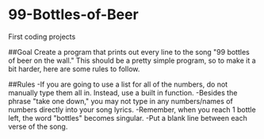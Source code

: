 # 99-Bottles-of-Beer
First coding projects

##Goal
Create a program that prints out every line to the song "99 bottles of beer on the wall." This should be a pretty simple program, so to make it a bit harder, here are some rules to follow.

##Rules
-If you are going to use a list for all of the numbers, do not manually type them all in. Instead, use a built in function.
-Besides the phrase "take one down," you may not type in any numbers/names of numbers directly into your song lyrics.
-Remember, when you reach 1 bottle left, the word "bottles" becomes singular.
-Put a blank line between each verse of the song.
